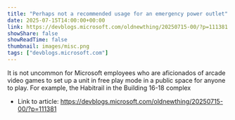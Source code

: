 ```yaml
---
title: "Perhaps not a recommended usage for an emergency power outlet"
date: 2025-07-15T14:00:00+00:00
link: https://devblogs.microsoft.com/oldnewthing/20250715-00/?p=111381
showShare: false
showReadTime: false
thumbnail: images/misc.png
tags: ["devblogs.microsoft.com"]
---
```

It is not uncommon for Microsoft employees who are aficionados of arcade video games to set up a unit in free play mode in a public space for anyone to play. For example, the Habitrail in the Building 16-18 complex

- Link to article: https://devblogs.microsoft.com/oldnewthing/20250715-00/?p=111381